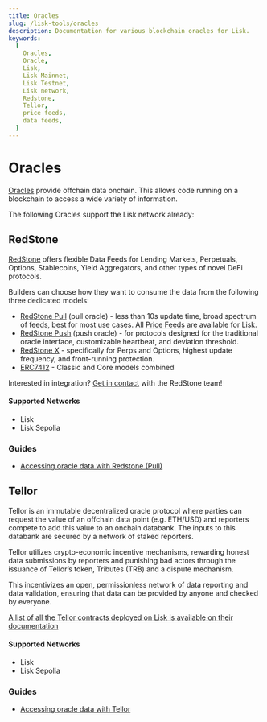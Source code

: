```yaml
---
title: Oracles
slug: /lisk-tools/oracles
description: Documentation for various blockchain oracles for Lisk.
keywords:
  [
    Oracles,
    Oracle,
    Lisk,
    Lisk Mainnet,
    Lisk Testnet,
    Lisk network,
    Redstone,
    Tellor,
    price feeds,
    data feeds,
  ]
---
```


# Oracles

[Oracles](https://ethereum.org/en/developers/docs/oracles/) provide offchain data onchain.
This allows code running on a blockchain to access a wide variety of information.

The following Oracles support the Lisk network already:

## RedStone

[RedStone](https://redstone.finance/) offers flexible Data Feeds for Lending Markets, Perpetuals, Options, Stablecoins, Yield Aggregators, and other types of novel DeFi protocols. 

Builders can choose how they want to consume the data from the following three dedicated models:

*   [RedStone Pull](https://docs.redstone.finance/docs/get-started/models/redstone-pull) (pull oracle) - less than 10s update time, broad spectrum of feeds, best for most use cases. All [Price Feeds](https://app.redstone.finance/#/app/tokens) are available for Lisk.
*   [RedStone Push](https://docs.redstone.finance/docs/get-started/models/redstone-push) (push oracle) - for protocols designed for the traditional oracle interface, customizable heartbeat, and deviation threshold.
*   [RedStone X](https://docs.redstone.finance/docs/get-started/models/redstone-x) - specifically for Perps and Options, highest update frequency, and front-running protection.
* [ERC7412](https://docs.redstone.finance/docs/get-started/models/redstone-erc7412) - Classic and Core models combined

Interested in integration? [Get in contact](https://discord.com/invite/PVxBZKFr46) with the RedStone team!

#### Supported Networks

- Lisk
- Lisk Sepolia

### Guides

- [Accessing oracle data with Redstone (Pull)](../building-on-lisk/using-oracle-data/redstone-pull.md)

## Tellor

Tellor is an immutable decentralized oracle protocol where parties can request the value of an offchain data point (e.g. ETH/USD) and reporters compete to add this value to an onchain databank.
The inputs to this databank are secured by a network of staked reporters.

Tellor utilizes crypto-economic incentive mechanisms, rewarding honest data submissions by reporters and punishing bad actors through the issuance of Tellor’s token, Tributes (TRB) and a dispute mechanism.

This incentivizes an open, permissionless network of data reporting and data validation, ensuring that data can be provided by anyone and checked by everyone.

[A list of all the Tellor contracts deployed on Lisk is available on their documentation](https://docs.tellor.io/tellor/the-basics/contracts-reference#lisk)

#### Supported Networks

- Lisk
- Lisk Sepolia

### Guides
- [Accessing oracle data with Tellor](../building-on-lisk/using-oracle-data/tellor.md)
